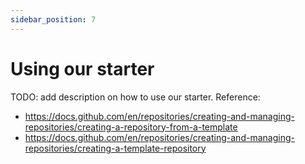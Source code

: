 ```yaml
---
sidebar_position: 7
---
```


# Using our starter

TODO: add description on how to use our starter. Reference:

- https://docs.github.com/en/repositories/creating-and-managing-repositories/creating-a-repository-from-a-template
- https://docs.github.com/en/repositories/creating-and-managing-repositories/creating-a-template-repository
